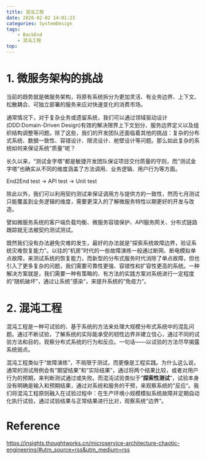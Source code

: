 ```yaml
---
title: 混沌工程
date: 2020-02-02 14:01:23
categories: SystemDesign
tags:
    - BackEnd
    - 混沌工程
top:
---
```


# 1. 微服务架构的挑战

当前的趋势就是微服务架构，将原有系统拆分为更加灵活、有业务边界、上下文、松散耦合、可独立部署的服务来应对快速变化的消费市场。

通常情况下，对于复杂业务或遗留系统，我们可以通过领域驱动设计(DDD:Domain-Driven Design)有效的解决限界上下文划分、服务边界定义以及组织结构调整等问题。除了这些，我们的开发团队还面临着其他的挑战：复杂的分布式系统、数据一致性、容错设计、限流设计、舱壁设计等问题。那么如此复杂的系统如何来保证系统“质量”呢？

长久以来，“测试金字塔”都是敏捷开发团队保证项目交付质量的守则，而“测试金字塔”也确实从不同的维度涵盖了方法调用、业务逻辑、用户行为等方面。

End2End test -> API test -> Unit test

除此以外，我们可以利用契约测试来保证调用方与提供方的一致性，然而七月测试只能覆盖到业务逻辑的维度，需要更深入的了解微服务特性以期更好的开发与改造。

譬如微服务系统的客户端负载均衡、微服务容错保护、API服务网关、分布式链路跟踪就无法被契约测试测试。

既然我们没有办法避免灾难的发生，最好的办法就是“探索系统故障边界，验证系统灾难恢复能力”。以往的“机房”时代的一些故障演练一般通过断网、断电模拟单点故障，来测试系统的恢复能力，而新型的分布式服务时代消除了单点故障，但也引入了更多复杂的问题，我们需要可靠性更强、容错性和扩容性更高的系统。一种解决方案就是，我们需要一种有策略的、有方法的实践方案对系统进行一定程度的“随机破坏”，通过让系统”感染“，来提升系统的”免疫力“。

# 2. 混沌工程

混沌工程是一种可试验的、基于系统的方法来处理大规模分布式系统中的混乱问题。通过不断试验，了解系统的实际能承受的韧性边界并建立信心，通过不同的试验方法和目的，观察分布式系统的行为和反应。一句话——以试验的方法尽早揭露系统弱点。

混沌工程类似于“故障演练”，不局限于测试，而更像是工程实践。为什么这么说，通常的测试用例会有“期望结果”和“实际结果”，通过将两个结果比较，或者对用户行为的预期，来判断测试通过或失败。而混沌试验类似于”**探索性测试**“，试验本身没有明确是输入和预期结果，通过对系统和服务的干预，来观察系统的”反应“。我们将混沌工程原则融入在试验过程中：在生产环境小规模模拟系统故障并定期自动化执行试验，通过试验结果与正常结果进行比对，观察系统”边界“。


# Reference 
https://insights.thoughtworks.cn/microservice-architecture-chaotic-engineering/#utm_source=rss&utm_medium=rss   
